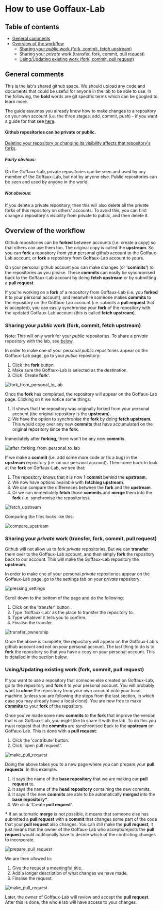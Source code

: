# How to use Goffaux-Lab
## Table of contents
* [General comments](#general-comments)
* [Overview of the workflow](#overview-of-the-workflow)
    * [Sharing your *public* work (fork, commit, fetch upstream)](#sharing-your-public-work-fork-commit-fetch-upstream)
    * [Sharing your *private* work (transfer, fork, commit, pull request)](#sharing-your-private-work-transfer-fork-commit-pull-request)
    * [Using/Updating existing work (fork, commit, pull request)](#usingupdating-existing-work-fork-commit-pull-request)

## General comments
This is the lab's shared github space. We should upload any code and documents
that could be useful for anyone in the lab to be able to use. In the following,
the **bold** words are git specific terms which can be googled to learn more.

The guide assumes you already know how to make changes to a repository on your
own account (i.e. the three stages: add, commit, push) - if you want a guide
for that see
[here](https://github.com/Goffaux-Lab/documentation-and-snippets/blob/main/Git_Github_mini-workshop.pdf).

#### Github repositories can be private or public. 
[Deleting your repository or changing its visibility affects that repository's
forks](https://docs.github.com/en/pull-requests/collaborating-with-pull-requests/working-with-forks/what-happens-to-forks-when-a-repository-is-deleted-or-changes-visibility#changing-a-private-repository-to-a-public-repository).

##### Fairly obvious: 

On the Goffaux-Lab, private repositories can be seen and used by any member of
the Goffaux-Lab, but not by anyone else. Public repositories can be seen and
used by anyone in the world. 

##### Not obvious: 

If you delete a private repository, then this will also delete all the private
forks of this repository on others' accounts. To avoid this, you can first
change a repository's visibility from private to public, and then delete it.

## Overview of the workflow 
Github repositories can be **forked** between accounts (i.e. create a copy) so
that others can use them too. The original copy is called the **upstream**. So
you can **fork** a repository from your personal github account to the
Goffaux-Lab account, or **fork** a repository from Goffaux-Lab account to
yours.

On your personal github account you can make changes (or **'commits'**) to the
repositories as you please. These **commits** can easily be synchronised back
to the Goffaux-Lab account by doing **fetch upstream** or by submitting a
**pull request**.

If you're working on a **fork** of a repository from Goffaux-Lab (i.e. you
**forked** it to your personal account), and meanwhile someone makes **commits**
to the repository on the Goffaux-Lab account (i.e. submits a **pull request**
that is accepted), you can easily synchronise your **fork** of the repository
with the updated Goffaux-Lab account (this is called **fetch upstream**).


### Sharing your *public* work (fork, commit, fetch upstream)
Note: This will only work for your *public* repositories. To share a *private*
repository with the lab, see [below](#sharing-your-private-work-fork-transfer-commit-fork-pull-request).
                                      
In order to make one of your personal *public* repositories appear on the
Goffaux-Lab page, go to your *public* repository:

 1. Click the **fork** button.
 2. Make sure the Goffaux-Lab is selected as the destination.
 3. Click 'Create **fork**'.

![fork_from_personal_to_lab](images/fork_from_personal_to_lab.png)

Once the **fork** has completed, the repository will appear on the Goffaux-Lab
page. Clicking on it we notice some things: 

 1. It shows that the repository was originally forked from your personal
    account (the original repository is the **upstream**).
 2. We have the option to synchronise the **fork** by doing **fetch upstream**.
    This would copy over any new **commits** that have accumulated on the
    original repository since the **fork**.

Immediately after **forking**, there won't be any new **commits**.

![after_forking_from_personal_to_lab](images/after_forking_from_personal_to_lab.png)

If we make a **commit** (i.e. add some more code or fix a bug) in the
**upstream** repository (i.e. on our personal account). Then come back to look
at the **fork** on Goffaux-Lab, we see that:

 1. The repository knows that it is now 1 **commit** behind the **upstream**.
 2. We now have options available with **fetching upstream**.
 3. We can compare the differences between the **fork** and the **upstream**.
 4. Or we can immediately **fetch** those **commits** and **merge** them into
    the **fork** (i.e. synchronise the repositories).

![fetch_upstream](images/fetch_upstream.png)

Comparing the files looks like this:

![compare_upstream](images/compare_upstream.png)

### Sharing your *private* work (transfer, fork, commit, pull request)
Github will not allow us to fork *private* repositories. But we can
**transfer** them over to the Goffaux-Lab account, and then simply **fork** the
repository back to our account. This will make the Goffaux-Lab repository the
**upstream**.

In order to make one of your personal *private* repositories appear on the
Goffaux-Lab page, go to the settings tab on your *private* repository:

![pressing_settings](images/pressing_settings.png)

Scroll down to the bottom of the page and do the following:

 1. Click on the 'transfer' button .
 2. Type 'Goffaux-Lab' as the place to transfer the repository to.
 3. Type whatever it tells you to confirm.
 4. Finalise the transfer.

![transfer_ownership](images/transfer_ownership.png)

Once the above is complete, the repository will appear on the Goffaux-Lab's
github account and not on your personal account. The last thing to do is to
**fork** the repository so that you have a copy on your personal account. This
is detailed in the section below.

### Using/Updating existing work (fork, commit, pull request)
If you want to use a repository that someone else created on Goffaux-Lab, go to
the repository and **fork** it to your personal account. You will probably want
to **clone** the repository from your own account onto your local machine
(unless you are following the steps from the last section, in which case you
may already have a local clone). You are now free to make **commits** to your
**fork** of the repository.

Once you've made some new **commits** to the **fork** that improve the version
that is on Goffaux-Lab, you might like to share it with the lab. To do this you
must request that the **commits** are synchronised back to the **upstream** on
Goffaux-Lab. This is done with a **pull request**:

 1. Click the 'contribute' button.
 2. Click 'open pull request'.

![make_pull_request](images/make_pull_request.png)

Doing the above takes you to a new page where you can prepare your **pull
requests**. In this example:

 1. It says the name of the **base repository** that we are making our
   **pull request** to.
 2. It says the name of the **head repository** containing the new commits.
 3. It says if the new **commits** are able to be automatically **merged** into
    the **base repository\***.
 4. We click 'Create **pull request**'.

**\*** If an automatic **merge** is not possible, it means that someone else
has submitted a **pull request** with a **commit** that changes some part of
the code that your **pull request** also changes. You can still make the **pull
request**, it just means that the owner of the Goffaux-Lab who accepts/rejects
the **pull request** would additionally have to decide which of the conflicting
changes to incorporate.

![prepare_pull_request](images/prepare_pull_request.png)

We are then allowed to:

 1. Give the request a meaningful title.
 2. Add a longer description of what changes we have made.
 3. Finalise the request.

![make_pull_request](images/make_pull_request.png)

Later, the owner of Goffaux-Lab will review and accept the **pull request**.
After this is done, the whole lab will have access to your changes.
